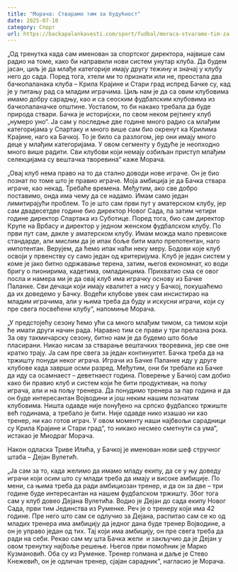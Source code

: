 ```yaml
---
title: "Морача: Стварамо тим за будућност"
date: 2025-07-10
category: Спорт
url: https://backapalankavesti.com/sport/fudbal/moraca-stvaramo-tim-za-buducnost/
---
```


„Од тренутка када сам именован за спортског директора, највише сам радио на томе, како би направили нови систем унутар клуба. Да будем јасан, циљ је да млађе категорије имају другу тежину и значај у клубу него до сада. Поред тога, хтели ми то признати или не, преостала два бачкопаланака клуба – Крила Крајине и Стари град испред Бачке су, кад је у питању рад са младим играчима. Циљ нам је да са овим клубовима имамо добру сарадњу, као и са сеоским фудбалским клубовима из бачкопаланачке општине. Уосталом, то би накако требала да буде природа ствари. Бачка је историјски, по свом неком рејтингу клуб „нумеро уно“. Ја сам у последње две године много радио са млађим категоријама у Спартаку и много више сам био окренут ка Крилима Крајине, наго ка Бачкој. То је било са разлогом, јер они имају много деце у млађим категоријама. У овом сегменту у будуће је неопходно много више радити. Сви клубови који немају озбиљан приступ млађим селекцијама су вештачка творевина“ каже Морача.

„Овај клуб нема право на то да стално доводи нове играче. Он је био познат по томе што је правио играче. Моја амбиција је да Бачка ствара играче, као некад. Требаће времена. Међутим, ако све добро поставимо, онда има чему да се надамо. Имам само један лимитирајући проблем. То је што сам први пут у аматерском клубу, јер сам двадесетдве године био директор Новог Сада, па затим четири године директор Спартака из Суботице. Поред тога, био сам директор Крупе на Врбасу и директор у једном женском фудбалском клубу. По први пут сам, дакле у аматерском клубу. Имам можда мало превисоке стандарде, али мислим да је ипак боље бити мало препотентан, наго импотентан. Верујем, да ћемо ипак наћи неку меру. Бодови које клуб освоји у првенству су само један од критеријума. Клуб је један систем у коме је јако битно одржавање терена, затим, његов економнат, ко води бригу о пионирима, кадетима, омладинцима. Прихватио сма се овог посла и намера ми је да овај клуб има играчку основу из Бачке Паланке. Сви дечаци који имају квалитет а нису у Бачкој, покушаћемо да их доведемо у Бачку. Водећи клубове увек сам инсистирао на младим играчима, али у њима треба да буду и искусни играчи, који су пре свега посвећени клубу“, напомиње Морача.

„У предстојећу сезону ћемо ући са много млађим тимом, са тимом који ће имати други начин рада. Наравно тим се прави у три прелазна рока. За ову такмичарску сезону, битно нам је да будемо што боље пласирани. Никао нисам за стварање вештачких творевина, јер све оне кратко трају. Ја сам пре свега за један континуитет. Бачка треба да на тржишту понуди неког играча. Играчи из Бачке Паланке иду у друге клубове када заврше осми разред. Међутим, они би требали из Бачке да иду са осамнаест – деветнаест година. Поверење у Бачкој сам добио како би правио клуб и систем који ће бити продуктиван, на пољу играча, али и на пољу тренера. Да понудимо тренера за пар година и да он буде интересантан Војводини и још неким нашим познатим клубовима. Ништа одавде није понуђено на српско фудбалско тржиште већ годинама, а требало је бити. Није одавде нико изашао ни као тренер, ни као готов играч. У овом моменту наши најбвољи сарадници су Крила Крајине и Стари град“, то никако несмео сметнути са ума“,  истакао је Миодраг Морача.

Након одласка Триве Илића, у Бачкој је именован нови шеф стручног штаба – Дејан Вулетић.

„Ја сам за то, када желимо да имамо младу екипу, да се у њу доведу играчи који осим што су млади треба да имају и високе амбиције. По мени, са њима треба да ради амбициозан тренер, и да он за две – три године буде интересантан на нашем фудбалском тржишту. Због тога сам у клуб довео Дејана Вулетића. Водио је Дејан до сада екипу Новог Сада, први тим Јединства из Руменке. Реч је о тренеру који има 42 године. Пре него што сам се одлучио за Дејана, распитао сам се ко од младих тренера има амбицију да једног дана буде тренер Војводине, а он је управо један од тих. Тај који има амбицију, он пре свега треба да ради на себи. Рекао сам му шта Бачка жели  и закључио да је Дејан у овом тренутку најбоље решење. Његов први помоћник је Марко Кузмановић. Оба су из Руменке. Тренер голмана и даље је Стево Кнежевић, он је одличан тренер, сјајан сарадник“, нагласио је Морача.
